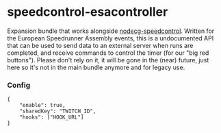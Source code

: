 # speedcontrol-esacontroller

Expansion bundle that works alongside [nodecg-speedcontrol](https://github.com/speedcontrol/nodecg-speedcontrol). Written for the European Speedrunner Assembly events, this is a undocumented API that can be used to send data to an external server when runs are completed, and receive commands to control the timer (for our "big red buttons"). Please don't rely on it, it will be gone in the (near) future, just here so it's not in the main bundle anymore and for legacy use.

### Config

```
{
	"enable": true,
	"sharedKey": "TWITCH_ID",
	"hooks": ["HOOK_URL"]
}
```
